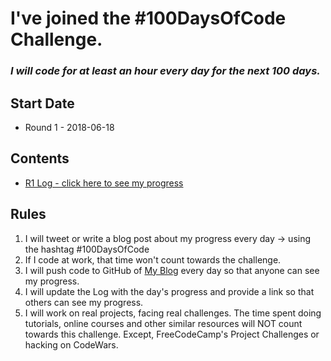 # I've joined the #100DaysOfCode Challenge.

### *I will code for at least an hour every day for the next 100 days.*

## Start Date
* Round 1 - 2018-06-18

## Contents
* [R1 Log - click here to see my progress](r1-log.md)

## Rules
1. I will tweet or write a blog post about my progress every day -> using the hashtag #100DaysOfCode
2. If I code at work, that time won't count towards the challenge.
3. I will push code to GitHub of [My Blog](https://blog.rokukode.com/) every day so that anyone can see my progress.
4. I will update the Log with the day's progress and provide a link so that others can see my progress.
5. I will work on real projects, facing real challenges. The time spent doing tutorials, online courses and other similar resources will NOT count towards this challenge. Except, FreeCodeCamp's Project Challenges or hacking on CodeWars.
